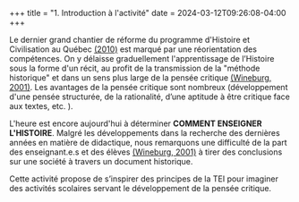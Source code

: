 +++
title = "1. Introduction à l'activité"
date = 2024-03-12T09:26:08-04:00
+++

Le dernier grand chantier de réforme du programme d'Histoire et Civilisation au Québec [(2010)](https://www.education.gouv.qc.ca/fileadmin/site_web/documents/education/jeunes/pfeq/PFEQ_histoire-education-citoyennete-premier-cycle.pdf) est marqué par une réorientation des compétences. On y délaisse graduellement l'apprentissage de l’Histoire sous la forme d'un récit, au profit de la transmission de la "méthode historique" et dans un sens plus large de la pensée critique [(Wineburg, 2001)](https://tupress.temple.edu/books/historical-thinking-and-other-unnatural-acts). Les avantages de la pensée critique sont nombreux (développement d'une pensée structurée, de la rationalité, d’une aptitude à être critique face aux textes, etc. ).

L'heure est encore aujourd'hui à déterminer **COMMENT ENSEIGNER L'HISTOIRE**. Malgré les développements dans la recherche des dernières années en matière de didactique, nous remarquons une difficulté de la part des enseignant.e.s et des élèves [(Wineburg, 2001)](https://tupress.temple.edu/books/historical-thinking-and-other-unnatural-acts) à tirer des conclusions sur une société à travers un document historique.

Cette activité propose de s’inspirer des principes de la TEI pour imaginer des activités scolaires servant le développement de la pensée critique.
